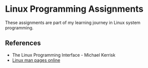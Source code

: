 # Linux Programming Assignments

These assignments are part of my learning journey in Linux system programming.


## References
- The Linux Programming Interface - Michael Kerrisk
- [Linux man pages online](https://man7.org/linux/man-pages/)
